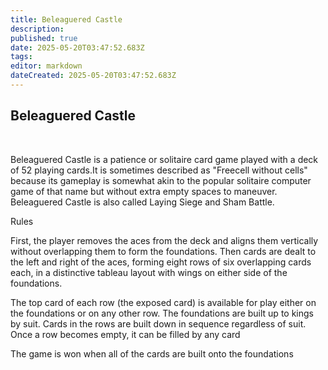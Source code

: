 ```yaml
---
title: Beleaguered Castle
description: 
published: true
date: 2025-05-20T03:47:52.683Z
tags: 
editor: markdown
dateCreated: 2025-05-20T03:47:52.683Z
---
```


## Beleaguered Castle

<br>
<imr src="/img/beleaguered.png" />

Beleaguered Castle is a patience or solitaire card game played with a deck of 52 playing cards.It is sometimes described as "Freecell without cells" because its gameplay is somewhat akin to the popular solitaire computer game of that name but without extra empty spaces to maneuver. Beleaguered Castle is also called Laying Siege and Sham Battle.

Rules

First, the player removes the aces from the deck and aligns them vertically without overlapping them to form the foundations. Then cards are dealt to the left and right of the aces, forming eight rows of six overlapping cards each, in a distinctive tableau layout with wings on either side of the foundations.

The top card of each row (the exposed card) is available for play either on the foundations or on any other row. The foundations are built up to kings by suit. Cards in the rows are built down in sequence regardless of suit. Once a row becomes empty, it can be filled by any card

The game is won when all of the cards are built onto the foundations